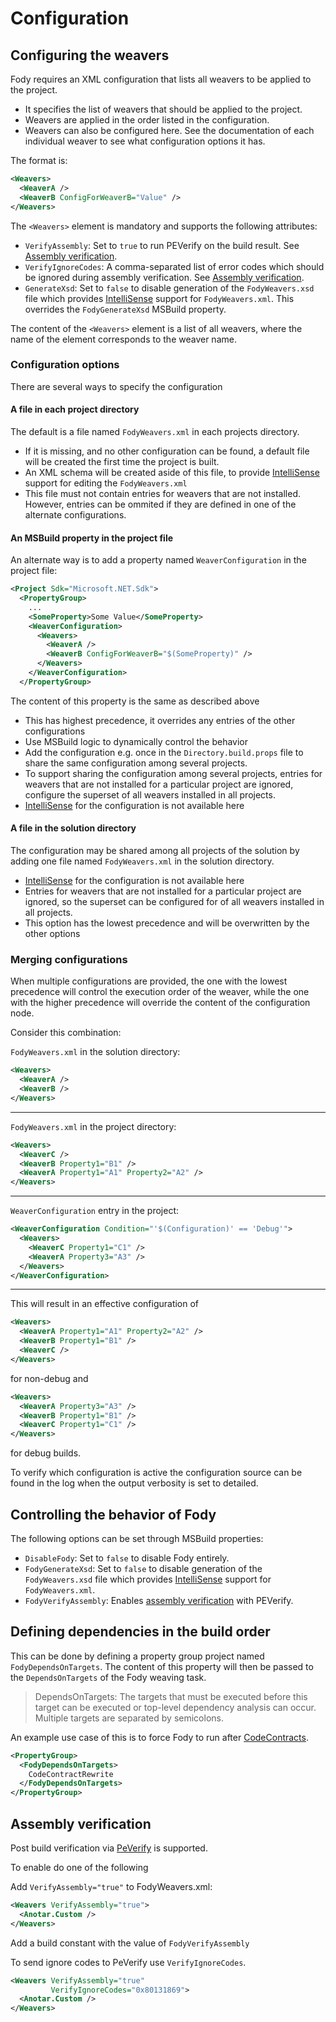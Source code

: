# Configuration

## Configuring the weavers

Fody requires an XML configuration that lists all weavers to be applied to the project.

 * It specifies the list of weavers that should be applied to the project.
 * Weavers are applied in the order listed in the configuration. 
 * Weavers can also be configured here. See the documentation of each individual weaver to see what configuration options it has.

The format is:

```xml
<Weavers>
  <WeaverA />
  <WeaverB ConfigForWeaverB="Value" />
</Weavers>
```

The `<Weavers>` element is mandatory and supports the following attributes:

 * `VerifyAssembly`: Set to `true` to run PEVerify on the build result. See [Assembly verification](#assembly-verification).
 * `VerifyIgnoreCodes`: A comma-separated list of error codes which should be ignored during assembly verification. See [Assembly verification](#assembly-verification).
 * `GenerateXsd`: Set to `false` to disable generation of the `FodyWeavers.xsd` file which provides [IntelliSense](https://docs.microsoft.com/en-us/visualstudio/ide/using-intellisense) support for `FodyWeavers.xml`. This overrides the `FodyGenerateXsd` MSBuild property.

The content of the `<Weavers>` element is a list of all weavers, where the name of the element corresponds to the weaver name.


### Configuration options

There are several ways to specify the configuration


#### A file in each project directory

The default is a file named `FodyWeavers.xml` in each projects directory. 

 * If it is missing, and no other configuration can be found, a default file will be created the first time the project is built.
 * An XML schema will be created aside of this file, to provide [IntelliSense](https://docs.microsoft.com/en-us/visualstudio/ide/using-intellisense) support for editing the `FodyWeavers.xml`
 * This file must not contain entries for weavers that are not installed. However, entries can be ommited if they are defined in one of the alternate configurations.


#### An MSBuild property in the project file

An alternate way is to add a property named `WeaverConfiguration` in the project file:

```xml
<Project Sdk="Microsoft.NET.Sdk">
  <PropertyGroup>
    ...
    <SomeProperty>Some Value</SomeProperty>
    <WeaverConfiguration>
      <Weavers>
        <WeaverA />
        <WeaverB ConfigForWeaverB="$(SomeProperty)" />
      </Weavers>
    </WeaverConfiguration>
  </PropertyGroup>
```

The content of this property is the same as described above

 * This has highest precedence, it overrides any entries of the other configurations
 * Use MSBuild logic to dynamically control the behavior
 * Add the configuration e.g. once in the `Directory.build.props` file to share the same configuration among several projects.
 * To support sharing the configuration among several projects, entries for weavers that are not installed for a particular project are ignored, configure the superset of all weavers installed in all projects.
 * [IntelliSense](https://docs.microsoft.com/en-us/visualstudio/ide/using-intellisense) for the configuration is not available here


#### A file in the solution directory

The configuration may be shared among all projects of the solution by adding one file named `FodyWeavers.xml` in the solution directory.

 * [IntelliSense](https://docs.microsoft.com/en-us/visualstudio/ide/using-intellisense) for the configuration is not available here
 * Entries for weavers that are not installed for a particular project are ignored, so the superset can be configured for of all weavers installed in all projects.
 * This option has the lowest precedence and will be overwritten by the other options


### Merging configurations

When multiple configurations are provided, the one with the lowest precedence will control the execution order of the weaver, while the one with the higher precedence will override the content of the configuration node. 

Consider this combination:

`FodyWeavers.xml` in the solution directory:

```xml
<Weavers>
  <WeaverA />
  <WeaverB />
</Weavers>
```

---

`FodyWeavers.xml` in the project directory:

```xml
<Weavers>
  <WeaverC />
  <WeaverB Property1="B1" />
  <WeaverA Property1="A1" Property2="A2" />
</Weavers>
```

---

`WeaverConfiguration` entry in the project:

```xml
<WeaverConfiguration Condition="'$(Configuration)' == 'Debug'">
  <Weavers>
    <WeaverC Property1="C1" />
    <WeaverA Property3="A3" />
  </Weavers>
</WeaverConfiguration>
```

---

This will result in an effective configuration of

```xml
<Weavers>
  <WeaverA Property1="A1" Property2="A2" />
  <WeaverB Property1="B1" />
  <WeaverC />
</Weavers>
```

for non-debug and 

```xml
<Weavers>
  <WeaverA Property3="A3" />
  <WeaverB Property1="B1" />
  <WeaverC Property1="C1" />
</Weavers>
```
for debug builds.

To verify which configuration is active the configuration source can be found in the log when the output verbosity is set to detailed.


## Controlling the behavior of Fody

The following options can be set through MSBuild properties:

 * `DisableFody`: Set to `false` to disable Fody entirely.
 * `FodyGenerateXsd`: Set to `false` to disable generation of the `FodyWeavers.xsd` file which provides [IntelliSense](https://docs.microsoft.com/en-us/visualstudio/ide/using-intellisense) support for `FodyWeavers.xml`.
 * `FodyVerifyAssembly`: Enables [assembly verification](#assembly-verification) with PEVerify.


## Defining dependencies in the build order

This can be done by defining a property group project named `FodyDependsOnTargets`. The content of this property will then be passed to the `DependsOnTargets` of the Fody weaving task.

> DependsOnTargets: The targets that must be executed before this target can be executed or top-level dependency analysis can occur. Multiple targets are separated by semicolons.

An example use case of this is to force Fody to run after [CodeContracts](https://docs.microsoft.com/en-us/dotnet/framework/debug-trace-profile/code-contracts).

```xml
<PropertyGroup>
  <FodyDependsOnTargets>
    CodeContractRewrite
  </FodyDependsOnTargets>
</PropertyGroup>
```


## Assembly verification

Post build verification via [PeVerify](https://docs.microsoft.com/en-us/dotnet/framework/tools/peverify-exe-peverify-tool) is supported.

To enable do one of the following

Add `VerifyAssembly="true"` to FodyWeavers.xml:

```xml
<Weavers VerifyAssembly="true">
  <Anotar.Custom />
</Weavers>
```

Add a build constant with the value of `FodyVerifyAssembly`

To send ignore codes to PeVerify use `VerifyIgnoreCodes`.

```xml
<Weavers VerifyAssembly="true"
         VerifyIgnoreCodes="0x80131869">
  <Anotar.Custom />
</Weavers>
```